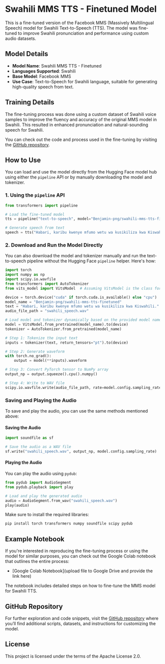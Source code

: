 

# Swahili MMS TTS - Finetuned Model

This is a fine-tuned version of the Facebook MMS (Massively Multilingual Speech) model for Swahili Text-to-Speech (TTS). The model was fine-tuned to improve Swahili pronunciation and performance using custom audio datasets.

## Model Details

- **Model Name**: Swahili MMS TTS - Finetuned
- **Languages Supported**: Swahili
- **Base Model**: Facebook MMS
- **Use Case**: Text-to-Speech for Swahili language, suitable for generating high-quality speech from text.

## Training Details

The fine-tuning process was done using a custom dataset of Swahili voice samples to improve the fluency and accuracy of the original MMS model in Swahili. This resulted in enhanced pronunciation and natural-sounding speech for Swahili.

You can check out the code and process used in the fine-tuning by visiting the [GitHub repository](https://github.com/benny-png/Swahili-model-for-Audio-Text-to-Speech).

## How to Use

You can load and use the model directly from the Hugging Face model hub using either the `pipeline` API or by manually downloading the model and tokenizer.

### 1. Using the `pipeline` API

```python
from transformers import pipeline

# Load the fine-tuned model
tts = pipeline("text-to-speech", model="Benjamin-png/swahili-mms-tts-finetuned")

# Generate speech from text
speech = tts("Habari, karibu kwenye mfumo wetu wa kusikiliza kwa Kiswahili.")
```

### 2. Download and Run the Model Directly

You can also download the model and tokenizer manually and run the text-to-speech pipeline without the Hugging Face `pipeline` helper. Here's how:

```python
import torch
import numpy as np
import scipy.io.wavfile
from transformers import AutoTokenizer
from vits_model import VitsModel  # Assuming VitsModel is the class for this TTS model

device = torch.device("cuda" if torch.cuda.is_available() else "cpu")
model_name = "Benjamin-png/swahili-mms-tts-finetuned"
text = "Habari, karibu kwenye mfumo wetu wa kusikiliza kwa Kiswahili."
audio_file_path = "swahili_speech.wav"

# Load model and tokenizer dynamically based on the provided model name
model = VitsModel.from_pretrained(model_name).to(device)
tokenizer = AutoTokenizer.from_pretrained(model_name)

# Step 1: Tokenize the input text
inputs = tokenizer(text, return_tensors="pt").to(device)

# Step 2: Generate waveform
with torch.no_grad():
    output = model(**inputs).waveform

# Step 3: Convert PyTorch tensor to NumPy array
output_np = output.squeeze().cpu().numpy()

# Step 4: Write to WAV file
scipy.io.wavfile.write(audio_file_path, rate=model.config.sampling_rate, data=output_np)
```

### Saving and Playing the Audio

To save and play the audio, you can use the same methods mentioned above:

#### Saving the Audio

```python
import soundfile as sf

# Save the audio as a WAV file
sf.write("swahili_speech.wav", output_np, model.config.sampling_rate)
```

#### Playing the Audio

You can play the audio using `pydub`:

```python
from pydub import AudioSegment
from pydub.playback import play

# Load and play the generated audio
audio = AudioSegment.from_wav("swahili_speech.wav")
play(audio)
```

Make sure to install the required libraries:

```bash
pip install torch transformers numpy soundfile scipy pydub
```

## Example Notebook

If you're interested in reproducing the fine-tuning process or using the model for similar purposes, you can check out the Google Colab notebook that outlines the entire process:

- [Google Colab Notebook](upload file to Google Drive and provide the link here)

The notebook includes detailed steps on how to fine-tune the MMS model for Swahili TTS.

## GitHub Repository

For further exploration and code snippets, visit the [GitHub repository](https://github.com/benny-png/Swahili-model-for-Audio-Text-to-Speech) where you’ll find additional scripts, datasets, and instructions for customizing the model.

## License

This project is licensed under the terms of the Apache License 2.0.

